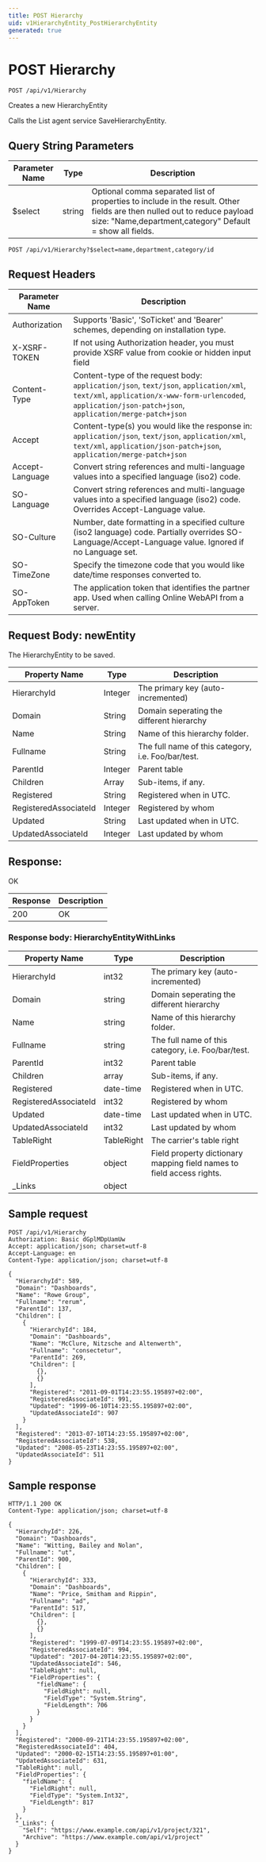 ```yaml
---
title: POST Hierarchy
uid: v1HierarchyEntity_PostHierarchyEntity
generated: true
---
```


# POST Hierarchy

```http
POST /api/v1/Hierarchy
```

Creates a new HierarchyEntity


Calls the List agent service SaveHierarchyEntity.






## Query String Parameters

| Parameter Name | Type |  Description |
|----------------|------|--------------|
| $select | string |  Optional comma separated list of properties to include in the result. Other fields are then nulled out to reduce payload size: "Name,department,category" Default = show all fields. |

```http
POST /api/v1/Hierarchy?$select=name,department,category/id
```


## Request Headers

| Parameter Name | Description |
|----------------|-------------|
| Authorization  | Supports 'Basic', 'SoTicket' and 'Bearer' schemes, depending on installation type. |
| X-XSRF-TOKEN   | If not using Authorization header, you must provide XSRF value from cookie or hidden input field |
| Content-Type | Content-type of the request body: `application/json`, `text/json`, `application/xml`, `text/xml`, `application/x-www-form-urlencoded`, `application/json-patch+json`, `application/merge-patch+json` |
| Accept         | Content-type(s) you would like the response in: `application/json`, `text/json`, `application/xml`, `text/xml`, `application/json-patch+json`, `application/merge-patch+json` |
| Accept-Language | Convert string references and multi-language values into a specified language (iso2) code. |
| SO-Language | Convert string references and multi-language values into a specified language (iso2) code. Overrides Accept-Language value. |
| SO-Culture | Number, date formatting in a specified culture (iso2 language) code. Partially overrides SO-Language/Accept-Language value. Ignored if no Language set. |
| SO-TimeZone | Specify the timezone code that you would like date/time responses converted to. |
| SO-AppToken | The application token that identifies the partner app. Used when calling Online WebAPI from a server. |

## Request Body: newEntity 

The HierarchyEntity to be saved. 

| Property Name | Type |  Description |
|----------------|------|--------------|
| HierarchyId | Integer | The primary key (auto-incremented) |
| Domain | String | Domain seperating the different hierarchy |
| Name | String | Name of this hierarchy folder. |
| Fullname | String | The full name of this category, i.e. Foo/bar/test. |
| ParentId | Integer | Parent table |
| Children | Array | Sub-items, if any. |
| Registered | String | Registered when  in UTC. |
| RegisteredAssociateId | Integer | Registered by whom |
| Updated | String | Last updated when  in UTC. |
| UpdatedAssociateId | Integer | Last updated by whom |

## Response:

OK

| Response | Description |
|----------------|-------------|
| 200 | OK |

### Response body: HierarchyEntityWithLinks

| Property Name | Type |  Description |
|----------------|------|--------------|
| HierarchyId | int32 | The primary key (auto-incremented) |
| Domain | string | Domain seperating the different hierarchy |
| Name | string | Name of this hierarchy folder. |
| Fullname | string | The full name of this category, i.e. Foo/bar/test. |
| ParentId | int32 | Parent table |
| Children | array | Sub-items, if any. |
| Registered | date-time | Registered when  in UTC. |
| RegisteredAssociateId | int32 | Registered by whom |
| Updated | date-time | Last updated when  in UTC. |
| UpdatedAssociateId | int32 | Last updated by whom |
| TableRight | TableRight | The carrier's table right |
| FieldProperties | object | Field property dictionary mapping field names to field access rights. |
| _Links | object |  |

## Sample request

```http!
POST /api/v1/Hierarchy
Authorization: Basic dGplMDpUamUw
Accept: application/json; charset=utf-8
Accept-Language: en
Content-Type: application/json; charset=utf-8

{
  "HierarchyId": 589,
  "Domain": "Dashboards",
  "Name": "Rowe Group",
  "Fullname": "rerum",
  "ParentId": 137,
  "Children": [
    {
      "HierarchyId": 184,
      "Domain": "Dashboards",
      "Name": "McClure, Nitzsche and Altenwerth",
      "Fullname": "consectetur",
      "ParentId": 269,
      "Children": [
        {},
        {}
      ],
      "Registered": "2011-09-01T14:23:55.195897+02:00",
      "RegisteredAssociateId": 991,
      "Updated": "1999-06-10T14:23:55.195897+02:00",
      "UpdatedAssociateId": 907
    }
  ],
  "Registered": "2013-07-10T14:23:55.195897+02:00",
  "RegisteredAssociateId": 538,
  "Updated": "2008-05-23T14:23:55.195897+02:00",
  "UpdatedAssociateId": 511
}
```

## Sample response

```http_
HTTP/1.1 200 OK
Content-Type: application/json; charset=utf-8

{
  "HierarchyId": 226,
  "Domain": "Dashboards",
  "Name": "Witting, Bailey and Nolan",
  "Fullname": "ut",
  "ParentId": 900,
  "Children": [
    {
      "HierarchyId": 333,
      "Domain": "Dashboards",
      "Name": "Price, Smitham and Rippin",
      "Fullname": "ad",
      "ParentId": 517,
      "Children": [
        {},
        {}
      ],
      "Registered": "1999-07-09T14:23:55.195897+02:00",
      "RegisteredAssociateId": 994,
      "Updated": "2017-04-20T14:23:55.195897+02:00",
      "UpdatedAssociateId": 546,
      "TableRight": null,
      "FieldProperties": {
        "fieldName": {
          "FieldRight": null,
          "FieldType": "System.String",
          "FieldLength": 706
        }
      }
    }
  ],
  "Registered": "2000-09-21T14:23:55.195897+02:00",
  "RegisteredAssociateId": 404,
  "Updated": "2000-02-15T14:23:55.195897+01:00",
  "UpdatedAssociateId": 631,
  "TableRight": null,
  "FieldProperties": {
    "fieldName": {
      "FieldRight": null,
      "FieldType": "System.Int32",
      "FieldLength": 817
    }
  },
  "_Links": {
    "Self": "https://www.example.com/api/v1/project/321",
    "Archive": "https://www.example.com/api/v1/project"
  }
}
```